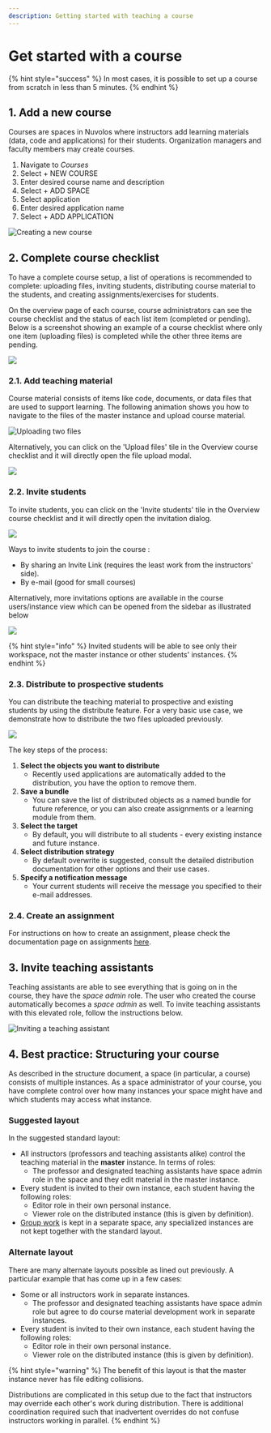 ```yaml
---
description: Getting started with teaching a course
---
```


# Get started with a course

{% hint style="success" %}
In most cases, it is possible to set up a course from scratch in less than 5 minutes.
{% endhint %}

## 1. Add a new course

Courses are spaces in Nuvolos where instructors add learning materials \(data, code and applications\) for their students. Organization managers and faculty members may create courses.

1. Navigate to _Courses_
2. Select + NEW COURSE 
3. Enter desired course name and description
4. Select + ADD SPACE
5. Select application
6. Enter desired application name
7. Select + ADD APPLICATION

![Creating a new course](../../.gitbook/assets/new_course_ed.gif)

## 2. Complete course checklist

To have a complete course setup, a list of operations is recommended to complete: uploading files, inviting students, distributing course material to the students, and creating assignments/exercises for students.

On the overview page of each course, course administrators can see the course checklist and the status of each list item \(completed or pending\). Below is a screenshot showing an example of a course checklist where only one item \(uploading files\) is completed while the other three items are pending.

![](../../.gitbook/assets/screen-shot-2021-05-20-at-3.02.08-pm.png)

###      2.1. Add teaching material

Course material consists of items like code, documents, or data files that are used to support learning. The following animation shows you how to navigate to the files of the master instance and upload course material.

![Uploading two files](../../.gitbook/assets/upload_files_ed.gif)

Alternatively, you can click on the 'Upload files' tile in the Overview course checklist and it will directly open the file upload modal.

![](../../.gitbook/assets/screen-shot-2021-05-20-at-3.28.02-pm.png)

###      2.2. Invite students

To invite students, you can click on the 'Invite students' tile in the Overview course checklist and it will directly open the invitation dialog.

![](../../.gitbook/assets/screen-shot-2021-05-20-at-3.31.09-pm.png)

Ways to invite students to join the course :

* By sharing an Invite Link \(requires the least work from the instructors' side\).
* By e-mail \(good for small courses\)

Alternatively, more invitations options are available in the course users/instance view which can be opened from the sidebar as illustrated below

![](../../.gitbook/assets/screen-shot-2021-05-25-at-1.06.21-pm.png)

{% hint style="info" %}
Invited students will be able to see only their workspace, not the master instance or other students' instances.
{% endhint %}

###     2.3. Distribute to prospective students

You can distribute the teaching material to prospective and existing students by using the distribute feature. For a very basic use case, we demonstrate how to distribute the two files uploaded previously.

![](../../.gitbook/assets/distribute_ed.gif)

The key steps of the process:

1. **Select the objects you want to distribute**
   * Recently used applications are automatically added to the distribution, you have the option to remove them.
2. **Save a bundle**
   * You can save the list of distributed objects as a named bundle for future reference, or you can also create assignments or a learning module from them.
3. **Select the target**
   * By default, you will distribute to all students - every existing instance and future instance.
4. **Select distribution strategy**
   * By default overwrite is suggested, consult the detailed distribution documentation for other options and their use cases.
5. **Specify a notification message**
   * Your current students will receive the message you specified to their e-mail addresses. 

###     2.4. Create an assignment

For instructions on how to create an assignment, please check the documentation page on assignments [here](assignments.md).

## 3. Invite teaching assistants

Teaching assistants are able to see everything that is going on in the course, they have the _space admin_ role. The user who created the course automatically becomes a _space admin_ as well. To invite teaching assistants with this elevated role, follow the instructions below.

![Inviting a teaching assistant](../../.gitbook/assets/space_admin_invite_ed.gif)

## 4. Best practice: Structuring your course

As described in the structure document, a space \(in particular, a course\) consists of multiple instances. As a space administrator of your course, you have complete control over how many instances your space might have and which students may access what instance.

### Suggested layout

In the suggested standard layout:

* All instructors \(professors and teaching assistants alike\) control the teaching material in the **master** instance. In terms of roles:
  * The professor and designated teaching assistants have space admin role in the space and they edit material in the master instance.
* Every student is invited to their own instance, each student having the following roles:
  * Editor role in their own personal instance.
  * Viewer role on the distributed instance \(this is given by definition\).
* [Group work](set-up-group-work.md) is kept in a separate space, any specialized instances are not kept together with the standard layout.

### **Alternate layout**

There are many alternate layouts possible as lined out previously. A particular example that has come up in a few cases:

* Some or all instructors work in separate instances.
  * The professor and designated teaching assistants have space admin role but agree to do course material development work in separate instances.
* Every student is invited to their own instance, each student having the following roles:
  * Editor role in their own personal instance.
  * Viewer role on the distributed instance \(this is given by definition\).

{% hint style="warning" %}
The benefit of this layout is that the master instance never has file editing collisions.

Distributions are complicated in this setup due to the fact that instructors may override each other's work during distribution. There is additional coordination required such that inadvertent overrides do not confuse instructors working in parallel.
{% endhint %}

